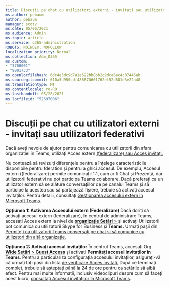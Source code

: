 ```yaml
---
title: Discuții pe chat cu utilizatori externi - invitați sau utilizatori federativi
ms.author: pebaum
author: pebaum
manager: scotv
ms.date: 05/06/2021
ms.audience: Admin
ms.topic: article
ms.service: o365-administration
ROBOTS: NOINDEX, NOFOLLOW
localization_priority: Normal
ms.collection: Adm_O365
ms.custom:
- "3700001"
- "9001733"
ms.openlocfilehash: 6dc4e3dc9d7a1e522bb8bb2c9dca6ac4c07446ab
ms.sourcegitcommit: 610a5d950cdf488870601762ef52d881e3e22a48
ms.translationtype: MT
ms.contentlocale: ro-RO
ms.lasthandoff: 05/28/2021
ms.locfileid: "52697006"
---
```

# <a name="chat-with-external-users---guests-or-federated-users"></a>Discuții pe chat cu utilizatori externi - invitați sau utilizatori federativi

Dacă aveți nevoie de ajutor pentru comunicarea cu utilizatorii din afara organizației în Teams, utilizați Acces extern [(federalizare) sau Acces invitați.](/microsoftteams/manage-external-access#external-access-vs-guest-access)

Nu contează să revizuiți diferențele pentru a înțelege caracteristicile disponibile pentru fderation și pentru a ghici accesul. De exemplu, Accesul extern ((federalizare) permite comunicații 1:1, cum ar fi Chat și Prezență, dar utilizatorii federativi nu pot participa Teams colaborare. Dacă preferați ca un utilizator extern să se alăture conversațiilor de pe canalul Teams și să participe la acestea sau să partajează fișiere, trebuie să activați accesul invitaților. Pentru detalii, consultați [Gestionarea accesului extern în Microsoft Teams](/microsoftteams/manage-external-access#external-access-vs-guest-access).

**Opțiunea 1: Activarea Accesului extern (Federalizare)** Dacă doriți să activați accesul extern (federalizare), în centrul de administrare Teams, accesați Acces extern la nivel de [ **organizație Setări**  > ](https://admin.teams.microsoft.com/company-wide-settings/external-communications) și activați Utilizatorii pot comunica cu utilizatorii Skype for Business și **Teams.** Urmați pașii din [Permiteți ca utilizatorii Teams conversați pe chat și să comunice cu utilizatori din altă organizație.](/microsoftteams/manage-external-access#let-your-teams-users-chat-and-communicate-with-users-in-another-organization)

**Opțiunea 2: Activați accesul invitaților** În centrul Teams, accesați Org [ **Wide Setări**  >  **Guest Access**](https://admin.teams.microsoft.com/company-wide-settings/guest-configuration) și activați **Permiteți accesul invitaților în Teams**. Pentru a particulariza configurația accesului invitaților, asigurați-vă că urmați toți pașii din lista [de verificare Acces invitați.](/microsoftteams/guest-access-checklist) După ce terminați complet, trebuie să așteptați până la 24 de ore pentru ca setările să aibă efect. Pentru mai multe informații, inclusiv videoclipuri despre cum să faceți acest lucru, [consultați Accesul invitaților în Microsoft Teams](/microsoftteams/guest-access).